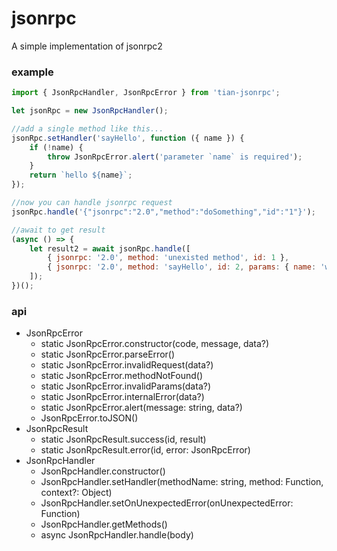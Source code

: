 # jsonrpc
A simple implementation of jsonrpc2

### example

```js
import { JsonRpcHandler, JsonRpcError } from 'tian-jsonrpc';

let jsonRpc = new JsonRpcHandler();

//add a single method like this...
jsonRpc.setHandler('sayHello', function ({ name }) {
    if (!name) {
        throw JsonRpcError.alert('parameter `name` is required');
    }
    return `hello ${name}`;
});

//now you can handle jsonrpc request
jsonRpc.handle('{"jsonrpc":"2.0","method":"doSomething","id":"1"}');

//await to get result
(async () => {
    let result2 = await jsonRpc.handle([
        { jsonrpc: '2.0', method: 'unexisted method', id: 1 },
        { jsonrpc: '2.0', method: 'sayHello', id: 2, params: { name: 'world' } }
    ]);
})();
```

### api
+ JsonRpcError
    + static JsonRpcError.constructor(code, message, data?)
    + static JsonRpcError.parseError()
    + static JsonRpcError.invalidRequest(data?)
    + static JsonRpcError.methodNotFound()
    + static JsonRpcError.invalidParams(data?)
    + static JsonRpcError.internalError(data?)
    + static JsonRpcError.alert(message: string, data?)
    + JsonRpcError.toJSON()
+ JsonRpcResult
    + static JsonRpcResult.success(id, result)
    + static JsonRpcResult.error(id, error: JsonRpcError)
+ JsonRpcHandler
    + JsonRpcHandler.constructor()
    + JsonRpcHandler.setHandler(methodName: string, method: Function, context?: Object)
    + JsonRpcHandler.setOnUnexpectedError(onUnexpectedError: Function)
    + JsonRpcHandler.getMethods()
    + async JsonRpcHandler.handle(body)